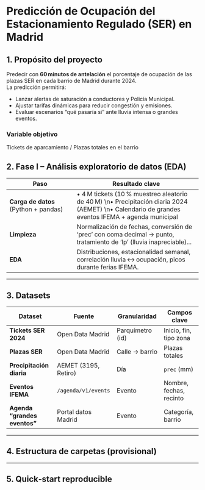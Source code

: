 # Predicción de Ocupación del Estacionamiento Regulado (SER) en Madrid

## 1. Propósito del proyecto
Predecir con **60 minutos de antelación** el porcentaje de ocupación de las plazas SER
en cada barrio de Madrid durante 2024.  
La predicción permitirá:

* Lanzar alertas de saturación a conductores y Policía Municipal.  
* Ajustar tarifas dinámicas para reducir congestión y emisiones.  
* Evaluar escenarios “qué pasaría si” ante lluvia intensa o grandes eventos.

### Variable objetivo  

Tickets de aparcamiento / Plazas totales en el barrio


## 2. Fase I – Análisis exploratorio de datos (EDA)

| Paso | Resultado clave |
|------|-----------------|
| **Carga de datos** (Python + pandas) | • 4 M tickets (10 % muestreo aleatorio de 40 M)  \n• Precipitación diaria 2024 (AEMET)  \n• Calendario de grandes eventos IFEMA + agenda municipal |
| **Limpieza** | Normalización de fechas, conversión de ‘prec’ con coma decimal → punto, tratamiento de ‘Ip’ (lluvia inapreciable)... |
| **EDA** | Distribuciones, estacionalidad semanal, correlación lluvia ↔ ocupación, picos durante ferias IFEMA. |

---

## 3. Datasets

| Dataset | Fuente | Granularidad | Campos clave |
|---------|--------|--------------|--------------|
| **Tickets SER 2024** | Open Data Madrid | Parquímetro (id) | Inicio, fin, tipo zona |
| **Plazas SER** | Open Data Madrid | Calle → barrio | Plazas totales |
| **Precipitación diaria** | AEMET (3195, Retiro) | Día | `prec` (mm) |
| **Eventos IFEMA** | `/agenda/v1/events` | Evento | Nombre, fechas, recinto |
| **Agenda “grandes eventos”** | Portal datos Madrid | Evento | Categoría, barrio |

---

## 4. Estructura de carpetas (provisional)


---

## 5. Quick‑start reproducible

```
